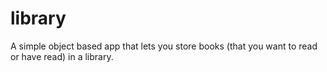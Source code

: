# library
A simple object based app that lets you store books (that you want to read or have read) in a library.
